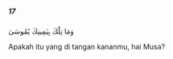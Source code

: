 ##### 17

<span class="ayah">وَمَا تِلْكَ بِيَمِينِكَ يَٰمُوسَىٰ</span>

<span class="ayah_translation">Apakah itu yang di tangan kananmu, hai Musa?</span>
